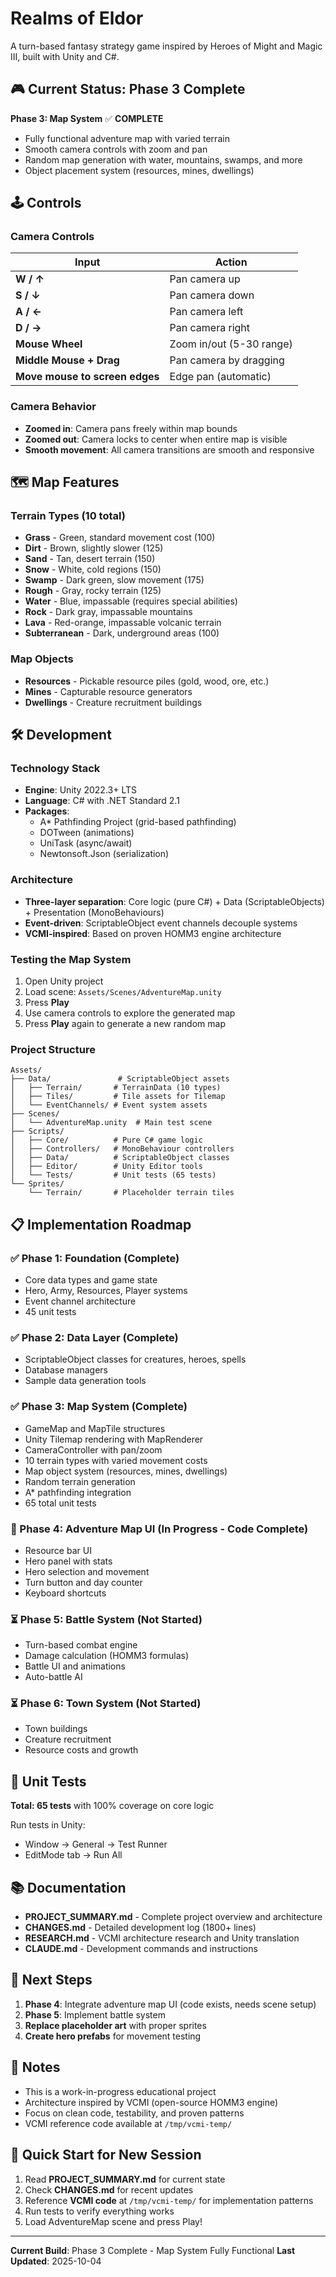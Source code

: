 # Realms of Eldor

A turn-based fantasy strategy game inspired by Heroes of Might and Magic III, built with Unity and C#.

## 🎮 Current Status: Phase 3 Complete

**Phase 3: Map System** ✅ **COMPLETE**
- Fully functional adventure map with varied terrain
- Smooth camera controls with zoom and pan
- Random map generation with water, mountains, swamps, and more
- Object placement system (resources, mines, dwellings)

## 🕹️ Controls

### Camera Controls

| Input | Action |
|-------|--------|
| **W / ↑** | Pan camera up |
| **S / ↓** | Pan camera down |
| **A / ←** | Pan camera left |
| **D / →** | Pan camera right |
| **Mouse Wheel** | Zoom in/out (5-30 range) |
| **Middle Mouse + Drag** | Pan camera by dragging |
| **Move mouse to screen edges** | Edge pan (automatic) |

### Camera Behavior
- **Zoomed in**: Camera pans freely within map bounds
- **Zoomed out**: Camera locks to center when entire map is visible
- **Smooth movement**: All camera transitions are smooth and responsive

## 🗺️ Map Features

### Terrain Types (10 total)
- **Grass** - Green, standard movement cost (100)
- **Dirt** - Brown, slightly slower (125)
- **Sand** - Tan, desert terrain (150)
- **Snow** - White, cold regions (150)
- **Swamp** - Dark green, slow movement (175)
- **Rough** - Gray, rocky terrain (125)
- **Water** - Blue, impassable (requires special abilities)
- **Rock** - Dark gray, impassable mountains
- **Lava** - Red-orange, impassable volcanic terrain
- **Subterranean** - Dark, underground areas (100)

### Map Objects
- **Resources** - Pickable resource piles (gold, wood, ore, etc.)
- **Mines** - Capturable resource generators
- **Dwellings** - Creature recruitment buildings

## 🛠️ Development

### Technology Stack
- **Engine**: Unity 2022.3+ LTS
- **Language**: C# with .NET Standard 2.1
- **Packages**:
  - A* Pathfinding Project (grid-based pathfinding)
  - DOTween (animations)
  - UniTask (async/await)
  - Newtonsoft.Json (serialization)

### Architecture
- **Three-layer separation**: Core logic (pure C#) + Data (ScriptableObjects) + Presentation (MonoBehaviours)
- **Event-driven**: ScriptableObject event channels decouple systems
- **VCMI-inspired**: Based on proven HOMM3 engine architecture

### Testing the Map System

1. Open Unity project
2. Load scene: `Assets/Scenes/AdventureMap.unity`
3. Press **Play**
4. Use camera controls to explore the generated map
5. Press **Play** again to generate a new random map

### Project Structure
```
Assets/
├── Data/               # ScriptableObject assets
│   ├── Terrain/       # TerrainData (10 types)
│   ├── Tiles/         # Tile assets for Tilemap
│   └── EventChannels/ # Event system assets
├── Scenes/
│   └── AdventureMap.unity  # Main test scene
├── Scripts/
│   ├── Core/          # Pure C# game logic
│   ├── Controllers/   # MonoBehaviour controllers
│   ├── Data/          # ScriptableObject classes
│   ├── Editor/        # Unity Editor tools
│   └── Tests/         # Unit tests (65 tests)
└── Sprites/
    └── Terrain/       # Placeholder terrain tiles
```

## 📋 Implementation Roadmap

### ✅ Phase 1: Foundation (Complete)
- Core data types and game state
- Hero, Army, Resources, Player systems
- Event channel architecture
- 45 unit tests

### ✅ Phase 2: Data Layer (Complete)
- ScriptableObject classes for creatures, heroes, spells
- Database managers
- Sample data generation tools

### ✅ Phase 3: Map System (Complete)
- GameMap and MapTile structures
- Unity Tilemap rendering with MapRenderer
- CameraController with pan/zoom
- 10 terrain types with varied movement costs
- Map object system (resources, mines, dwellings)
- Random terrain generation
- A* pathfinding integration
- 65 total unit tests

### 🔄 Phase 4: Adventure Map UI (In Progress - Code Complete)
- Resource bar UI
- Hero panel with stats
- Hero selection and movement
- Turn button and day counter
- Keyboard shortcuts

### ⏳ Phase 5: Battle System (Not Started)
- Turn-based combat engine
- Damage calculation (HOMM3 formulas)
- Battle UI and animations
- Auto-battle AI

### ⏳ Phase 6: Town System (Not Started)
- Town buildings
- Creature recruitment
- Resource costs and growth

## 🧪 Unit Tests

**Total: 65 tests** with 100% coverage on core logic

Run tests in Unity:
- Window → General → Test Runner
- EditMode tab → Run All

## 📚 Documentation

- **PROJECT_SUMMARY.md** - Complete project overview and architecture
- **CHANGES.md** - Detailed development log (1800+ lines)
- **RESEARCH.md** - VCMI architecture research and Unity translation
- **CLAUDE.md** - Development commands and instructions

## 🎯 Next Steps

1. **Phase 4**: Integrate adventure map UI (code exists, needs scene setup)
2. **Phase 5**: Implement battle system
3. **Replace placeholder art** with proper sprites
4. **Create hero prefabs** for movement testing

## 📝 Notes

- This is a work-in-progress educational project
- Architecture inspired by VCMI (open-source HOMM3 engine)
- Focus on clean code, testability, and proven patterns
- VCMI reference code available at `/tmp/vcmi-temp/`

## 🚀 Quick Start for New Session

1. Read **PROJECT_SUMMARY.md** for current state
2. Check **CHANGES.md** for recent updates
3. Reference **VCMI code** at `/tmp/vcmi-temp/` for implementation patterns
4. Run tests to verify everything works
5. Load AdventureMap scene and press Play!

---

**Current Build**: Phase 3 Complete - Map System Fully Functional
**Last Updated**: 2025-10-04
